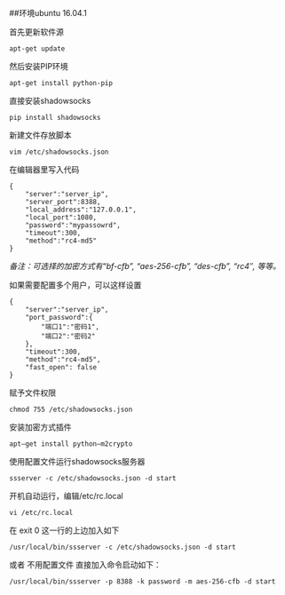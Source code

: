 ##环境ubuntu 16.04.1

首先更新软件源

	apt-get update
	
然后安装PIP环境

	apt-get install python-pip
	
直接安装shadowsocks

	pip install shadowsocks
	
新建文件存放脚本

	vim /etc/shadowsocks.json
	
在编辑器里写入代码

	{
		"server":"server_ip",
		"server_port":8388,
		"local_address":"127.0.0.1",
		"local_port":1080,
		"password":"mypassowrd",
		"timeout":300,
		"method":"rc4-md5"
	}
	
_备注：可选择的加密方式有“bf-cfb”, “aes-256-cfb”, “des-cfb”, “rc4″, 等等。_

如果需要配置多个用户，可以这样设置

	{
		"server":"server_ip",
		"port_password":{
			"端口1":"密码1",
			"端口2":"密码2"
		},
		"timeout":300,
		"method":"rc4-md5",
		"fast_open": false
	}
	
赋予文件权限

	chmod 755 /etc/shadowsocks.json

安装加密方式插件

	apt–get install python–m2crypto

使用配置文件运行shadowsocks服务器

	ssserver -c /etc/shadowsocks.json -d start

开机自动运行，编辑/etc/rc.local

	vi /etc/rc.local

在 exit 0 这一行的上边加入如下

	/usr/local/bin/ssserver -c /etc/shadowsocks.json -d start

或者 不用配置文件 直接加入命令启动如下：

	/usr/local/bin/ssserver -p 8388 -k password -m aes-256-cfb -d start


